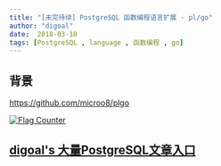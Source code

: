 ```yaml
---
title: "[未完待续] PostgreSQL 函数编程语言扩展 - pl/go"
author: "digoal"
date:  2018-03-10
tags: [PostgreSQL , language , 函数编程 , go]
---
```

## 背景  
  
https://github.com/microo8/plgo  

  
<a rel="nofollow" href="http://info.flagcounter.com/h9V1"  ><img src="http://s03.flagcounter.com/count/h9V1/bg_FFFFFF/txt_000000/border_CCCCCC/columns_2/maxflags_12/viewers_0/labels_0/pageviews_0/flags_0/"  alt="Flag Counter"  border="0"  ></a>  
  
  
  
  
  
  
## [digoal's 大量PostgreSQL文章入口](https://github.com/digoal/blog/blob/master/README.md "22709685feb7cab07d30f30387f0a9ae")
  
